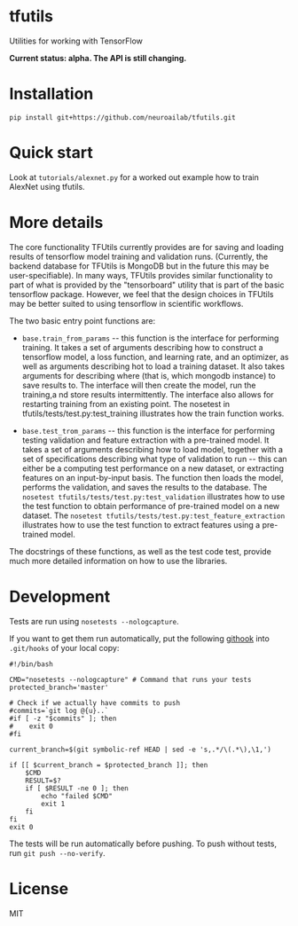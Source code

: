 # tfutils

Utilities for working with TensorFlow

**Current status: alpha. The API is still changing.**


# Installation

`pip install git+https://github.com/neuroailab/tfutils.git`


# Quick start

Look at `tutorials/alexnet.py` for a worked out example how to train AlexNet using tfutils.


# More details

The core functionality TFUtils currently provides are for saving and loading results of tensorflow model training and validation runs.  (Currently, the backend database for TFUtils is MongoDB but in the future this may be user-specifiable). In many ways, TFUtils provides similar functionality to part of what is provided by the "tensorboard" utility that is part of the basic tensorflow package.  However, we feel that the design choices in TFUtils may be better suited to using tensorflow in  scientific workflows.

The two basic entry point functions are:

   * `base.train_from_params` -- this function is the interface for performing training.  It takes a set of arguments describing how to construct a tensorflow model, a loss function, and learning rate, and an optimizer, as well as arguments describing hot to load a training dataset.  It also takes arguments for describing where (that is, which mongodb instance) to save results to.   The interface will then create the model, run the training,a nd store results intermittently.   The interface also allows for restarting training from an existing point.  The nosetest in tfutils/tests/test.py:test_training illustrates how the train function works.

   * `base.test_trom_params` -- this function is the interface for performing testing validation and feature extraction with a pre-trained model.  It takes a set of arguments describing how to load model, together with a set of specifications describing what type of validation to run -- this can either be a computing test performance on a new dataset, or extracting features on an input-by-input basis. The function then loads the model, performs the validation, and saves the results to the database.   The `nosetest tfutils/tests/test.py:test_validation` illustrates how to use the test function to obtain performance of pre-trained model on a new dataset.   The `nosetest tfutils/tests/test.py:test_feature_extraction` illustrates how to use the test function to extract features using a pre-trained model.

The docstrings of these functions, as well as the test code test, provide much more detailed information on how to use the libraries.


# Development

Tests are run using `nosetests --nologcapture`.

If you want to get them run automatically, put the following [githook](http://githooks.com/) into `.git/hooks` of your local copy:

```
#!/bin/bash

CMD="nosetests --nologcapture" # Command that runs your tests
protected_branch='master'

# Check if we actually have commits to push
#commits=`git log @{u}..`
#if [ -z "$commits" ]; then
#    exit 0
#fi

current_branch=$(git symbolic-ref HEAD | sed -e 's,.*/\(.*\),\1,')

if [[ $current_branch = $protected_branch ]]; then
    $CMD
    RESULT=$?
    if [ $RESULT -ne 0 ]; then
        echo "failed $CMD"
        exit 1
    fi
fi
exit 0
```

The tests will be run automatically before pushing.
To push without tests, run `git push --no-verify`.


# License

MIT
